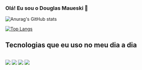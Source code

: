 ### Olá! Eu sou o Douglas Maueski 👋

![Anurag's GitHub stats](https://github-readme-stats.vercel.app/api?username=anuraghazra&count_private=true)


[![Top Langs](https://github-readme-stats.vercel.app/api/top-langs/?username=anuraghazra&layout=compact)](https://github.com/anuraghazra/github-readme-stats)

## Tecnologias que eu uso no meu dia a dia
<div style="display: inline_block"><br/>
  <img src="https://cdn.jsdelivr.net/gh/devicons/devicon/icons/html5/html5-original-wordmark.svg" />
  <img src="https://cdn.jsdelivr.net/gh/devicons/devicon/icons/css3/css3-original-wordmark.svg" />
  <img src="https://cdn.jsdelivr.net/gh/devicons/devicon/icons/javascript/javascript-original.svg" />
  <img src="https://cdn.jsdelivr.net/gh/devicons/devicon/icons/typescript/typescript-original.svg" />
                    
</div> 


